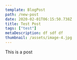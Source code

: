 ```yaml
---
template: BlogPost
path: /new-post
date: 2020-02-01T06:15:50.738Z
title: Test Post
tags: ["test"]
metaDescription: df sdf df
thumbnail: /assets/image-4.jpg
---
```

This is a post
